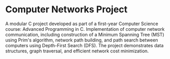 # Computer Networks Project
A modular C project developed as part of a first-year Computer Science course: Advanced Programming in C.
Implementation of computer network communication,  including construction of a Minimum Spanning Tree (MST) using Prim's algorithm,  network path building, and path search between computers using Depth-First Search (DFS).  The project demonstrates data structures, graph traversal,  and efficient network cost minimization.
